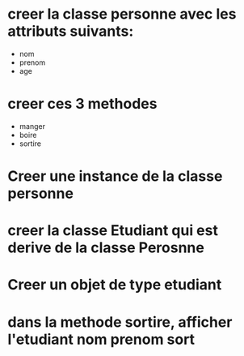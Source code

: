 # creer la classe personne avec les attributs suivants:

- nom
- prenom
- age

# creer ces 3 methodes

- manger
- boire
- sortire

# Creer une instance de la classe personne

# creer la classe Etudiant qui est derive de la classe Perosnne

# Creer un objet de type etudiant

# dans la methode sortire, afficher l'etudiant nom prenom sort
